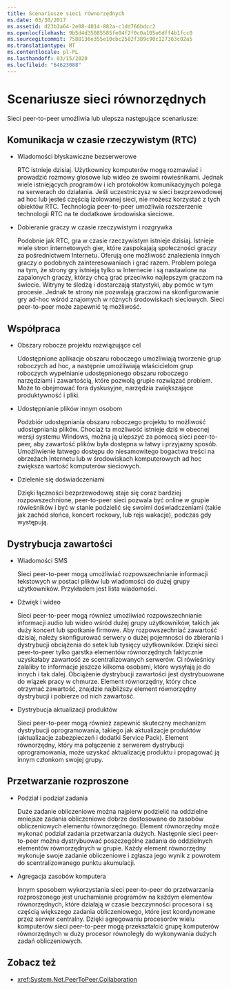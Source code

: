 ```yaml
---
title: Scenariusze sieci równorzędnych
ms.date: 03/30/2017
ms.assetid: d23b1a64-2e08-4014-882a-c1dd766bdcc2
ms.openlocfilehash: 9b5d4d35085585fe04f2f0c0a105e6dff4b1fcc0
ms.sourcegitcommit: 7588136e355e10cbc2582f389c90c127363c02a5
ms.translationtype: MT
ms.contentlocale: pl-PL
ms.lasthandoff: 03/15/2020
ms.locfileid: "64623088"
---
```

# <a name="peer-to-peer-networking-scenarios"></a>Scenariusze sieci równorzędnych

Sieci peer-to-peer umożliwia lub ulepsza następujące scenariusze:

## <a name="real-time-communications-rtc"></a>Komunikacja w czasie rzeczywistym (RTC)

- Wiadomości błyskawiczne bezserwerowe

  RTC istnieje dzisiaj. Użytkownicy komputerów mogą rozmawiać i prowadzić rozmowy głosowe lub wideo ze swoimi rówieśnikami. Jednak wiele istniejących programów i ich protokołów komunikacyjnych polega na serwerach do działania. Jeśli uczestniczysz w sieci bezprzewodowej ad hoc lub jesteś częścią izolowanej sieci, nie możesz korzystać z tych obiektów RTC. Technologia peer-to-peer umożliwia rozszerzenie technologii RTC na te dodatkowe środowiska sieciowe.

- Dobieranie graczy w czasie rzeczywistym i rozgrywka

  Podobnie jak RTC, gra w czasie rzeczywistym istnieje dzisiaj. Istnieje wiele stron internetowych gier, które zaspokajają społeczności graczy za pośrednictwem Internetu. Oferują one możliwość znalezienia innych graczy o podobnych zainteresowaniach i grać razem. Problem polega na tym, że strony gry istnieją tylko w Internecie i są nastawione na zapalonych graczy, którzy chcą grać przeciwko najlepszym graczom na świecie. Witryny te śledzą i dostarczają statystyki, aby pomóc w tym procesie. Jednak te strony nie pozwalają graczowi na skonfigurowanie gry ad-hoc wśród znajomych w różnych środowiskach sieciowych. Sieci peer-to-peer może zapewnić tę możliwość.

## <a name="collaboration"></a>Współpraca

- Obszary robocze projektu rozwiązujące cel

  Udostępnione aplikacje obszaru roboczego umożliwiają tworzenie grup roboczych ad hoc, a następnie umożliwiają właścicielom grup roboczych wypełnianie udostępnionego obszaru roboczego narzędziami i zawartością, które pozwolą grupie rozwiązać problem. Może to obejmować fora dyskusyjne, narzędzia zwiększające produktywność i pliki.

- Udostępnianie plików innym osobom

  Podzbiór udostępniania obszaru roboczego projektu to możliwość udostępniania plików. Chociaż ta możliwość istnieje dziś w obecnej wersji systemu Windows, można ją ulepszyć za pomocą sieci peer-to-peer, aby zawartość plików była dostępna w łatwy i przyjazny sposób. Umożliwienie łatwego dostępu do niesamowitego bogactwa treści na obrzeżach Internetu lub w środowiskach komputerowych ad hoc zwiększa wartość komputerów sieciowych.

- Dzielenie się doświadczeniami

  Dzięki łączności bezprzewodowej staje się coraz bardziej rozpowszechnione, peer-to-peer sieci pozwala być online w grupie rówieśników i być w stanie podzielić się swoimi doświadczeniami (takie jak zachód słońca, koncert rockowy, lub rejs wakacje), podczas gdy występują.

## <a name="content-distribution"></a>Dystrybucja zawartości

- Wiadomości SMS

  Sieci peer-to-peer mogą umożliwiać rozpowszechnianie informacji tekstowych w postaci plików lub wiadomości do dużej grupy użytkowników. Przykładem jest lista wiadomości.

- Dźwięk i wideo

  Sieci peer-to-peer mogą również umożliwiać rozpowszechnianie informacji audio lub wideo wśród dużej grupy użytkowników, takich jak duży koncert lub spotkanie firmowe. Aby rozpowszechniać zawartość dzisiaj, należy skonfigurować serwery o dużej pojemności do zbierania i dystrybucji obciążenia do setek lub tysięcy użytkowników. Dzięki sieci peer-to-peer tylko garstka elementów równorzędnych faktycznie uzyskałaby zawartość ze scentralizowanych serwerów. Ci rówieśnicy zalaliby te informacje jeszcze kilkoma osobami, które wysyłają je do innych i tak dalej. Obciążenie dystrybucji zawartości jest dystrybuowane do wiązek pracy w chmurze. Element równorzędny, który chce otrzymać zawartość, znajdzie najbliższy element równorzędny dystrybucji i pobierze od nich zawartość.

- Dystrybucja aktualizacji produktów

  Sieci peer-to-peer mogą również zapewnić skuteczny mechanizm dystrybucji oprogramowania, takiego jak aktualizacje produktów (aktualizacje zabezpieczeń i dodatki Service Pack). Element równorzędny, który ma połączenie z serwerem dystrybucji oprogramowania, może uzyskać aktualizację produktu i propagować ją innym członkom swojej grupy.

## <a name="distributed-processing"></a>Przetwarzanie rozproszone

- Podział i podział zadania

  Duże zadanie obliczeniowe można najpierw podzielić na oddzielne mniejsze zadania obliczeniowe dobrze dostosowane do zasobów obliczeniowych elementu równorzędnego. Element równorzędny może wykonać podział zadania przetwarzania dużych. Następnie sieci peer-to-peer można dystrybuować poszczególne zadania do oddzielnych elementów równorzędnych w grupie. Każdy element równorzędny wykonuje swoje zadanie obliczeniowe i zgłasza jego wynik z powrotem do scentralizowanego punktu akumulacji.

- Agregacja zasobów komputera

  Innym sposobem wykorzystania sieci peer-to-peer do przetwarzania rozproszonego jest uruchamianie programów na każdym elementów równorzędnych, które działają w czasie bezczynności procesora i są częścią większego zadania obliczeniowego, które jest koordynowane przez serwer centralny. Dzięki agregowaniu procesorów wielu komputerów sieci peer-to-peer mogą przekształcić grupę komputerów równorzędnych w duży procesor równoległy do wykonywania dużych zadań obliczeniowych.

## <a name="see-also"></a>Zobacz też

- <xref:System.Net.PeerToPeer.Collaboration>
